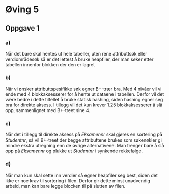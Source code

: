 # Øving 5

## Oppgave 1

### a)
Når det bare skal hentes ut hele tabeller, uten rene attributtsøk eller verdiområdesøk så er det lettest å bruke heapfiler, der man søker etter tabellen innenfor blokken der den er lagret

### b)
Når vi ønsker attributtspesifikke søk egner B+-trær bra. Med 4 nivåer vil vi ende med 4 blokkaksesserer for å hente ut dataene i tabellen. Derfor vil det være bedre i dette tilfellet å bruke statisk hashing, siden hashing egner seg bra for direkte aksess. I tillegg vil det kun krever 1.25 blokkaksesserer å slå opp, sammenlignet med B+-treet sine 4.

### c)
Når det i tillegg til direkte aksess på *Eksamennr* skal gjøres en sortering på *Studentnr*, så vil B+-treet der begge attributtene brukes som søkenøkler gi mindre ekstra utregning enn de øvrige alternativene. Man trenger bare å slå opp på *Eksamennr* og plukke ut *Studentnr* i synkende rekkefølge.

### d)
Når man kun skal sette inn verdier så egner heapfiler seg best, siden det ikke er noe krav til sortering i filen. Derfor gir dette minst unødvendig arbeid, man kan bare legge blocken til på slutten av filen.
